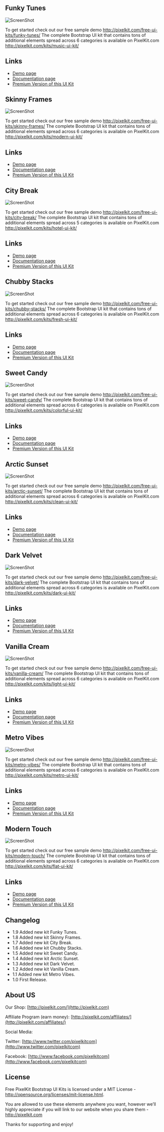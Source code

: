 ## Funky Tunes

![ScreenShot](http://pixelkit.com/free-ui-kits/funky-tunes/funky-tunes.jpg)

To get started check out our free sample demo <http://pixelkit.com/free-ui-kits/funky-tunes/> The complete Bootstrap UI kit that contains tons of additional elements spread across 6 categories is available on PixelKit.com <http://pixelkit.com/kits/music-ui-kit/>

## Links

+ [Demo page](http://pixelkit.com/free-ui-kits/funky-tunes/)
+ [Documentation page](http://pixelkit.com/free-ui-kits/funky-tunes/docs/)
+ [Premium Version of this UI Kit](http://pixelkit.com/kits/music-ui-kit/)

## Skinny Frames

![ScreenShot](http://pixelkit.com/wp-content/uploads/2013/11/Slider_1_SkinnyFrames.jpg)

To get started check out our free sample demo <http://pixelkit.com/free-ui-kits/skinny-frames/> The complete Bootstrap UI kit that contains tons of additional elements spread across 6 categories is available on PixelKit.com <http://pixelkit.com/kits/modern-ui-kit/>

## Links

+ [Demo page](http://pixelkit.com/free-ui-kits/skinny-frames/)
+ [Documentation page](http://pixelkit.com/free-ui-kits/skinny-frames/docs/)
+ [Premium Version of this UI Kit](http://pixelkit.com/kits/modern-ui-kit/)

## City Break

![ScreenShot](http://pixelkit.com/free-ui-kits/city-break/city-break.jpg)

To get started check out our free sample demo <http://pixelkit.com/free-ui-kits/city-break/> The complete Bootstrap UI kit that contains tons of additional elements spread across 5 categories is available on PixelKit.com <http://pixelkit.com/kits/hotel-ui-kit/>

## Links

+ [Demo page](http://pixelkit.com/free-ui-kits/city-break/)
+ [Documentation page](http://pixelkit.com/free-ui-kits/city-break/docs/)
+ [Premium Version of this UI Kit](http://pixelkit.com/kits/hotel-ui-kit/)

## Chubby Stacks

![ScreenShot](http://pixelkit.com/wp-content/uploads/2013/07/01.TheBasics.jpg)

To get started check out our free sample demo <http://pixelkit.com/free-ui-kits/chubby-stacks/> The complete Bootstrap UI kit that contains tons of additional elements spread across 6 categories is available on PixelKit.com <http://pixelkit.com/kits/fresh-ui-kit/>

## Links

+ [Demo page](http://pixelkit.com/free-ui-kits/chubby-stacks/)
+ [Documentation page](http://pixelkit.com/free-ui-kits/chubby-stacks/docs/)
+ [Premium Version of this UI Kit](http://pixelkit.com/kits/fresh-ui-kit/)

## Sweet Candy

![ScreenShot](http://pixelkit.com/wp-content/uploads/2013/05/The-Basics1.jpg)

To get started check out our free sample demo <http://pixelkit.com/free-ui-kits/sweet-candy/> The complete Bootstrap UI kit that contains tons of additional elements spread across 6 categories is available on PixelKit.com <http://pixelkit.com/kits/colorful-ui-kit/>

## Links

+ [Demo page](http://pixelkit.com/free-ui-kits/sweet-candy/)
+ [Documentation page](http://pixelkit.com/free-ui-kits/sweet-candy/docs/)
+ [Premium Version of this UI Kit](http://pixelkit.com/kits/colorful-ui-kit/)

## Arctic Sunset

![ScreenShot](http://pixelkit.com/wp-content/uploads/2013/04/The-Basics.jpg)

To get started check out our free sample demo <http://pixelkit.com/free-ui-kits/arctic-sunset/> The complete Bootstrap UI kit that contains tons of additional elements spread across 6 categories is available on PixelKit.com <http://pixelkit.com/kits/clean-ui-kit/>

## Links

+ [Demo page](http://pixelkit.com/free-ui-kits/arctic-sunset/)
+ [Documentation page](http://pixelkit.com/free-ui-kits/arctic-sunset/docs/)
+ [Premium Version of this UI Kit](http://pixelkit.com/kits/clean-ui-kit/)

## Dark Velvet

![ScreenShot](http://pixelkit.com/wp-content/uploads/2013/05/01.Basics1.jpg)

To get started check out our free sample demo <http://pixelkit.com/free-ui-kits/dark-velvet/> The complete Bootstrap UI kit that contains tons of additional elements spread across 6 categories is available on PixelKit.com <http://pixelkit.com/kits/dark-ui-kit/>

## Links

+ [Demo page](http://pixelkit.com/free-ui-kits/dark-velvet/)
+ [Documentation page](http://pixelkit.com/free-ui-kits/dark-velvet/docs/)
+ [Premium Version of this UI Kit](http://pixelkit.com/kits/dark-ui-kit/)

## Vanilla Cream

![ScreenShot](http://pixelkit.com/wp-content/uploads/2013/05/The-Basics.jpg)

To get started check out our free sample demo <http://pixelkit.com/free-ui-kits/vanilla-cream/> The complete Bootstrap UI kit that contains tons of additional elements spread across 6 categories is available on PixelKit.com <http://pixelkit.com/kits/light-ui-kit/>

## Links

+ [Demo page](http://pixelkit.com/free-ui-kits/vanilla-cream/)
+ [Documentation page](http://pixelkit.com/free-ui-kits/vanilla-cream/docs/)
+ [Premium Version of this UI Kit](http://pixelkit.com/kits/light-ui-kit/)

## Metro Vibes

![ScreenShot](http://pixelkit.com/wp-content/uploads/2013/10/metro-vibes.jpg)

To get started check out our free sample demo <http://pixelkit.com/free-ui-kits/metro-vibes/> The complete Bootstrap UI kit that contains tons of additional elements spread across 6 categories is available on PixelKit.com <http://pixelkit.com/kits/metro-ui-kit/>

## Links

+ [Demo page](http://pixelkit.com/free-ui-kits/metro-vibes/)
+ [Documentation page](http://pixelkit.com/free-ui-kits/metro-vibes/docs/)
+ [Premium Version of this UI Kit](http://pixelkit.com/kits/metro-ui-kit/)

## Modern Touch

![ScreenShot](http://pixelkit.com/wp-content/uploads/2013/07/TheBasics.jpg)

To get started check out our free sample demo <http://pixelkit.com/free-ui-kits/modern-touch/> The complete Bootstrap UI kit that contains tons of additional elements spread across 6 categories is available on PixelKit.com <http://pixelkit.com/kits/flat-ui-kit/>

## Links

+ [Demo page](http://pixelkit.com/free-ui-kits/modern-touch/)
+ [Documentation page](http://pixelkit.com/free-ui-kits/modern-touch/docs/)
+ [Premium Version of this UI Kit](http://pixelkit.com/kits/flat-ui-kit/)

## Changelog

+ 1.9 Added new kit Funky Tunes.
+ 1.8 Added new kit Skinny Frames.
+ 1.7 Added new kit City Break.
+ 1.6 Added new kit Chubby Stacks.
+ 1.5 Added new kit Sweet Candy.
+ 1.4 Added new kit Arctic Sunset.
+ 1.3 Added new kit Dark Velvet.
+ 1.2 Added new kit Vanilla Cream.
+ 1.1 Added new kit Metro Vibes.
+ 1.0 First Release.
 
## About US
 
Our Shop: [http://pixelkit.com/](http://pixelkit.com)

Affiliate Program (earn money): [http://pixelkit.com/affiliates/](http://pixelkit.com/affiliates/)

Social Media:

Twitter: [http://www.twitter.com/pixelkitcom](http://www.twitter.com/pixelkitcom)

Facebook: [http://www.facebook.com/pixelkitcom](http://www.facebook.com/pixelkitcom)

## License

Free PixelKit Bootstrap UI Kits is licensed under a MIT License - http://opensource.org/licenses/mit-license.html. 

You are allowed to use these elements anywhere you want, however we’ll highly appreciate if you will link to our website when you share them - http://pixelkit.com

Thanks for supporting and enjoy!

